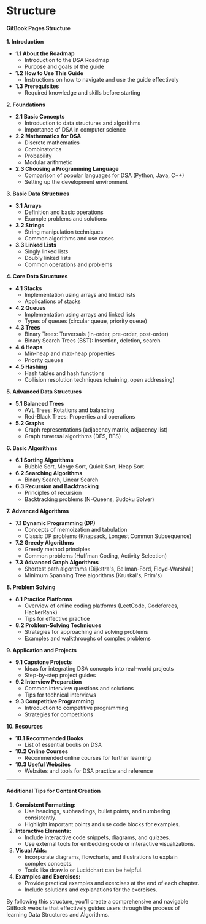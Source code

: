 # Structure

#### GitBook Pages Structure

**1. Introduction**

* **1.1 About the Roadmap**
  * Introduction to the DSA Roadmap
  * Purpose and goals of the guide
* **1.2 How to Use This Guide**
  * Instructions on how to navigate and use the guide effectively
* **1.3 Prerequisites**
  * Required knowledge and skills before starting

**2. Foundations**

* **2.1 Basic Concepts**
  * Introduction to data structures and algorithms
  * Importance of DSA in computer science
* **2.2 Mathematics for DSA**
  * Discrete mathematics
  * Combinatorics
  * Probability
  * Modular arithmetic
* **2.3 Choosing a Programming Language**
  * Comparison of popular languages for DSA (Python, Java, C++)
  * Setting up the development environment

**3. Basic Data Structures**

* **3.1 Arrays**
  * Definition and basic operations
  * Example problems and solutions
* **3.2 Strings**
  * String manipulation techniques
  * Common algorithms and use cases
* **3.3 Linked Lists**
  * Singly linked lists
  * Doubly linked lists
  * Common operations and problems

**4. Core Data Structures**

* **4.1 Stacks**
  * Implementation using arrays and linked lists
  * Applications of stacks
* **4.2 Queues**
  * Implementation using arrays and linked lists
  * Types of queues (circular queue, priority queue)
* **4.3 Trees**
  * Binary Trees: Traversals (in-order, pre-order, post-order)
  * Binary Search Trees (BST): Insertion, deletion, search
* **4.4 Heaps**
  * Min-heap and max-heap properties
  * Priority queues
* **4.5 Hashing**
  * Hash tables and hash functions
  * Collision resolution techniques (chaining, open addressing)

**5. Advanced Data Structures**

* **5.1 Balanced Trees**
  * AVL Trees: Rotations and balancing
  * Red-Black Trees: Properties and operations
* **5.2 Graphs**
  * Graph representations (adjacency matrix, adjacency list)
  * Graph traversal algorithms (DFS, BFS)

**6. Basic Algorithms**

* **6.1 Sorting Algorithms**
  * Bubble Sort, Merge Sort, Quick Sort, Heap Sort
* **6.2 Searching Algorithms**
  * Binary Search, Linear Search
* **6.3 Recursion and Backtracking**
  * Principles of recursion
  * Backtracking problems (N-Queens, Sudoku Solver)

**7. Advanced Algorithms**

* **7.1 Dynamic Programming (DP)**
  * Concepts of memoization and tabulation
  * Classic DP problems (Knapsack, Longest Common Subsequence)
* **7.2 Greedy Algorithms**
  * Greedy method principles
  * Common problems (Huffman Coding, Activity Selection)
* **7.3 Advanced Graph Algorithms**
  * Shortest path algorithms (Dijkstra's, Bellman-Ford, Floyd-Warshall)
  * Minimum Spanning Tree algorithms (Kruskal's, Prim's)

**8. Problem Solving**

* **8.1 Practice Platforms**
  * Overview of online coding platforms (LeetCode, Codeforces, HackerRank)
  * Tips for effective practice
* **8.2 Problem-Solving Techniques**
  * Strategies for approaching and solving problems
  * Examples and walkthroughs of complex problems

**9. Application and Projects**

* **9.1 Capstone Projects**
  * Ideas for integrating DSA concepts into real-world projects
  * Step-by-step project guides
* **9.2 Interview Preparation**
  * Common interview questions and solutions
  * Tips for technical interviews
* **9.3 Competitive Programming**
  * Introduction to competitive programming
  * Strategies for competitions

**10. Resources**

* **10.1 Recommended Books**
  * List of essential books on DSA
* **10.2 Online Courses**
  * Recommended online courses for further learning
* **10.3 Useful Websites**
  * Websites and tools for DSA practice and reference

***

#### Additional Tips for Content Creation

1. **Consistent Formatting:**
   * Use headings, subheadings, bullet points, and numbering consistently.
   * Highlight important points and use code blocks for examples.
2. **Interactive Elements:**
   * Include interactive code snippets, diagrams, and quizzes.
   * Use external tools for embedding code or interactive visualizations.
3. **Visual Aids:**
   * Incorporate diagrams, flowcharts, and illustrations to explain complex concepts.
   * Tools like draw.io or Lucidchart can be helpful.
4. **Examples and Exercises:**
   * Provide practical examples and exercises at the end of each chapter.
   * Include solutions and explanations for the exercises.

By following this structure, you'll create a comprehensive and navigable GitBook website that effectively guides users through the process of learning Data Structures and Algorithms.
